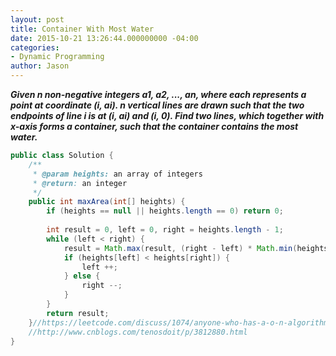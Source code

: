 ```yaml
---
layout: post
title: Container With Most Water
date: 2015-10-21 13:26:44.000000000 -04:00
categories:
- Dynamic Programming
author: Jason
---
```

<p><strong><em>Given n non-negative integers a1, a2, ..., an, where each represents a point at coordinate (i, ai). n vertical lines are drawn such that the two endpoints of line i is at (i, ai) and (i, 0). Find two lines, which together with x-axis forms a container, such that the container contains the most water.</em></strong></p>

``` java
public class Solution {
    /**
     * @param heights: an array of integers
     * @return: an integer
     */
    public int maxArea(int[] heights) {
        if (heights == null || heights.length == 0) return 0;
        
        int result = 0, left = 0, right = heights.length - 1;
        while (left < right) {
            result = Math.max(result, (right - left) * Math.min(heights[left], heights[right]));
            if (heights[left] < heights[right]) {
                left ++;
            } else {
                right --;
            }
        }
        return result;
    }//https://leetcode.com/discuss/1074/anyone-who-has-a-o-n-algorithm
    //http://www.cnblogs.com/tenosdoit/p/3812880.html
}
```

